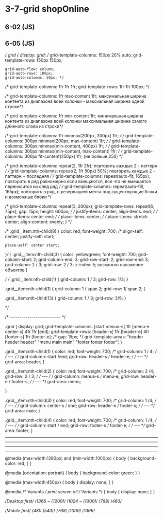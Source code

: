 # 3-7-grid shopOnline
## 6-02 (JS)
## 6-05 (JS)
/*.grid {
	display: grid;
	/* grid-template-columns: 150px 20% auto;
	grid-template-rows: 150px 150px;

	grid-auto-flow: column;
	grid-auto-rows: 100px;
	grid-auto-columns: 50px; */

/* grid-template-columns: 1fr 1fr 1fr;
	grid-template-rows: 1fr 1fr 100px; */

/* grid-template-columns: 1fr max-content 1fr; максимальная ширина контента из диапазона всей колонки - максиальная ширина одной строки*/

/* grid-template-columns: 1fr min-content 1fr; минимальная ширина контента из диапазона всей колонки максимальная ширина самого длинного слова из строки*/

/* grid-template-columns: 1fr minmax(200px, 300px) 1fr; */
/* grid-template-columns: 300px minmax(200px, max-content) 1fr; */
/* grid-template-columns: 300px minmax(min-content, 400px) 1fr; */
/* grid-template-columns: 300px minmax(min-content, max-content) 1fr; */
/* grid-template-columns: 300px fit-content(250px) 1fr; (не больше 250) */

/* grid-template-columns: repeat(2, 1fr 2fr); повторить каждые 2 - паттерн  */
/* grid-template-columns: repeat(2, 1fr 50px) 50%; повторить каждые 2 - паттерн + последняя  */
/* grid-template-columns: repeat(auto-fit, 165px); повторить в ряд равномерно если вмещаются, все что не вмещается переносится на след ряд */
/* grid-template-columns: repeat(auto-fill, 165px); повторить в ряд, с резервацией места под существующие блоки и возможные блоки */

/* grid-template-columns: repeat(3, 200px);
	grid-template-rows: repeat(6, 75px);
	gap: 15px;
	height: 600px; */
/* justify-items: center;
		align-items: end; */
/* place-items: center end; */
/* place-items: center; */
/* place-items: stretch center; 
align-content: evenly;
}
*/

/* .grid__item:nth-child(8) {
	color: red;
	font-weight: 700;
	/* 
	align-self: center;
	justify-self: start;
	 
	place-self: center start;
}*/
/*
.grid__item:nth-child(3) {
	color: yellowgreen;
	font-weight: 700;
	grid-column-start: 2;
	grid-column-end: 3; 
	grid-row-start: 2;
	grid-row-end: 3; 
grid-column: 2 / 3;
grid-row: 2 / 3;
z-index: 5;
возможно наложение объектов
}

*/
/* .grid__item:nth-child(1) {
	grid-column: 1 / 3;
	grid-row: 1/3;
} 

.grid__item:nth-child(1) {
	grid-column: 1 / span 2;
	grid-row: 1/ span 2;
}

.grid__item:nth-child(13) {
	grid-column: 1 / 3;
	grid-row: 3/5;
}

*/

/* -------------------------- */

.grid {
	display: grid;
	grid-template-columns: [start menus-s] 1fr [menu-e center-s] 4fr 1fr [end];
	grid-template-rows: [header-s] 1fr [header-e] 4fr [footer-s] 1fr [footer-e];
	/* gap: 15px; */
	grid-template-areas:
		"header header header"
		"menu main main"
		"footer footer footer";
}

.grid__item:nth-child(1) {
	color: red;
	font-weight: 700;
	/* grid-column: 1 / 4; */
	/* --- */
	/* grid-column: start /end;
	grid-row: header-s / header-e; */
	/* --- */
	grid-area: header;
}

.grid__item:nth-child(2) {
	color: red;
	font-weight: 700;
	/* grid-column: 2 /4;
	grid-row: 2 / 3; */
	/* --- */
	/* grid-column: menus-s / menu-e;
	grid-row: header-e / footer-s; */
	/* --- */
	grid-area: menu;

}

.grid__item:nth-child(3) {
	color: red;
	font-weight: 700;
	/* grid-column: 1 /4; */
	/* --- */
	/* grid-column: center-s / end;
	grid-row: header-e / footer-s; */
	/* --- */
	grid-area: main;
}

.grid__item:nth-child(4) {
	color: red;
	font-weight: 700;
	/* grid-column: 1 /4; */
	/* --- */
	/* grid-column: start / end;
	grid-row: footer-s / footer-e; */
	/* --- */
	grid-area: footer;
}

----------
----------
----------
----------


@media (max-width:1280px) and (min-width:1000px) {
body {
background-color: red;
}
}

@media (orientation: portrait) {
body {
background-color: green;
}
}

@media (max-width:450px)   {
body {
display: none;
}
}

@media /* Variants */ print screen all /* Variants */  {
body {
display: none;
}
}

/*Desktop first*/
/*1366 ~ (1200)*/
/*1024 ~ (1000)*/
/*768*/
/*480*/

/*Mobile first*/
/*480 (540)*/
/*768*/
/*1000*/
/*1366*/
